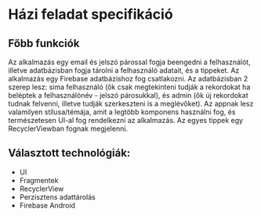 # Házi feladat specifikáció 

## Főbb funkciók

Az alkalmazás egy email és jelszó párossal fogja beengedni a felhasználót, illetve adatbázisban fogja tárolni a felhasználó adatait, és a tippeket. Az alkalmazás egy Firebase adatbázishoz fog csatlakozni. Az adatbázisban 2 szerep lesz: sima felhasználó (ők csak megtekinteni tudják a rekordokat ha beléptek a felhasználónév - jelszó párosukkal), és admin (ők új rekordokat tudnak felvenni, illetve tudják szerkeszteni is a meglévőket). Az appnak lesz valamilyen stílusa/témája, amit a legtöbb komponens használni fog, és természetesen UI-al fog rendelkezni az alkalmazás. Az egyes tippek egy RecyclerViewban fognak megjelenni.

## Választott technológiák:

- UI
- Fragmentek
- RecyclerView
- Perzisztens adattárolás
- Firebase Android
